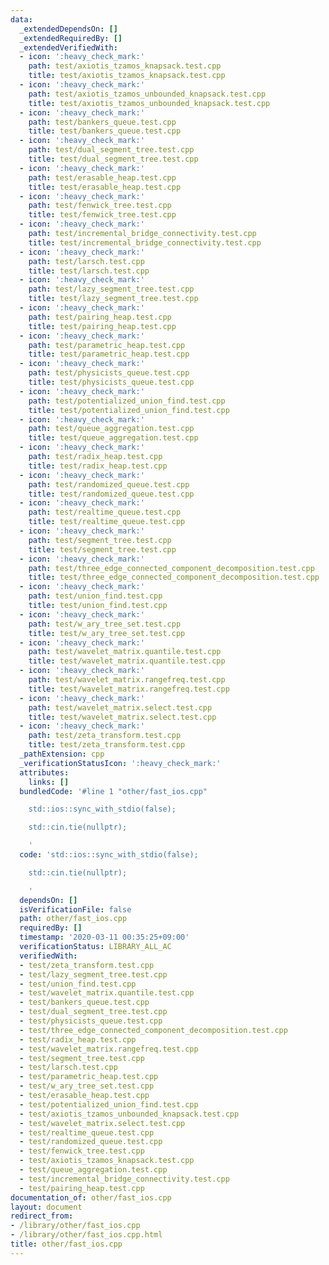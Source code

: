 ```yaml
---
data:
  _extendedDependsOn: []
  _extendedRequiredBy: []
  _extendedVerifiedWith:
  - icon: ':heavy_check_mark:'
    path: test/axiotis_tzamos_knapsack.test.cpp
    title: test/axiotis_tzamos_knapsack.test.cpp
  - icon: ':heavy_check_mark:'
    path: test/axiotis_tzamos_unbounded_knapsack.test.cpp
    title: test/axiotis_tzamos_unbounded_knapsack.test.cpp
  - icon: ':heavy_check_mark:'
    path: test/bankers_queue.test.cpp
    title: test/bankers_queue.test.cpp
  - icon: ':heavy_check_mark:'
    path: test/dual_segment_tree.test.cpp
    title: test/dual_segment_tree.test.cpp
  - icon: ':heavy_check_mark:'
    path: test/erasable_heap.test.cpp
    title: test/erasable_heap.test.cpp
  - icon: ':heavy_check_mark:'
    path: test/fenwick_tree.test.cpp
    title: test/fenwick_tree.test.cpp
  - icon: ':heavy_check_mark:'
    path: test/incremental_bridge_connectivity.test.cpp
    title: test/incremental_bridge_connectivity.test.cpp
  - icon: ':heavy_check_mark:'
    path: test/larsch.test.cpp
    title: test/larsch.test.cpp
  - icon: ':heavy_check_mark:'
    path: test/lazy_segment_tree.test.cpp
    title: test/lazy_segment_tree.test.cpp
  - icon: ':heavy_check_mark:'
    path: test/pairing_heap.test.cpp
    title: test/pairing_heap.test.cpp
  - icon: ':heavy_check_mark:'
    path: test/parametric_heap.test.cpp
    title: test/parametric_heap.test.cpp
  - icon: ':heavy_check_mark:'
    path: test/physicists_queue.test.cpp
    title: test/physicists_queue.test.cpp
  - icon: ':heavy_check_mark:'
    path: test/potentialized_union_find.test.cpp
    title: test/potentialized_union_find.test.cpp
  - icon: ':heavy_check_mark:'
    path: test/queue_aggregation.test.cpp
    title: test/queue_aggregation.test.cpp
  - icon: ':heavy_check_mark:'
    path: test/radix_heap.test.cpp
    title: test/radix_heap.test.cpp
  - icon: ':heavy_check_mark:'
    path: test/randomized_queue.test.cpp
    title: test/randomized_queue.test.cpp
  - icon: ':heavy_check_mark:'
    path: test/realtime_queue.test.cpp
    title: test/realtime_queue.test.cpp
  - icon: ':heavy_check_mark:'
    path: test/segment_tree.test.cpp
    title: test/segment_tree.test.cpp
  - icon: ':heavy_check_mark:'
    path: test/three_edge_connected_component_decomposition.test.cpp
    title: test/three_edge_connected_component_decomposition.test.cpp
  - icon: ':heavy_check_mark:'
    path: test/union_find.test.cpp
    title: test/union_find.test.cpp
  - icon: ':heavy_check_mark:'
    path: test/w_ary_tree_set.test.cpp
    title: test/w_ary_tree_set.test.cpp
  - icon: ':heavy_check_mark:'
    path: test/wavelet_matrix.quantile.test.cpp
    title: test/wavelet_matrix.quantile.test.cpp
  - icon: ':heavy_check_mark:'
    path: test/wavelet_matrix.rangefreq.test.cpp
    title: test/wavelet_matrix.rangefreq.test.cpp
  - icon: ':heavy_check_mark:'
    path: test/wavelet_matrix.select.test.cpp
    title: test/wavelet_matrix.select.test.cpp
  - icon: ':heavy_check_mark:'
    path: test/zeta_transform.test.cpp
    title: test/zeta_transform.test.cpp
  _pathExtension: cpp
  _verificationStatusIcon: ':heavy_check_mark:'
  attributes:
    links: []
  bundledCode: '#line 1 "other/fast_ios.cpp"

    std::ios::sync_with_stdio(false);

    std::cin.tie(nullptr);

    '
  code: 'std::ios::sync_with_stdio(false);

    std::cin.tie(nullptr);

    '
  dependsOn: []
  isVerificationFile: false
  path: other/fast_ios.cpp
  requiredBy: []
  timestamp: '2020-03-11 00:35:25+09:00'
  verificationStatus: LIBRARY_ALL_AC
  verifiedWith:
  - test/zeta_transform.test.cpp
  - test/lazy_segment_tree.test.cpp
  - test/union_find.test.cpp
  - test/wavelet_matrix.quantile.test.cpp
  - test/bankers_queue.test.cpp
  - test/dual_segment_tree.test.cpp
  - test/physicists_queue.test.cpp
  - test/three_edge_connected_component_decomposition.test.cpp
  - test/radix_heap.test.cpp
  - test/wavelet_matrix.rangefreq.test.cpp
  - test/segment_tree.test.cpp
  - test/larsch.test.cpp
  - test/parametric_heap.test.cpp
  - test/w_ary_tree_set.test.cpp
  - test/erasable_heap.test.cpp
  - test/potentialized_union_find.test.cpp
  - test/axiotis_tzamos_unbounded_knapsack.test.cpp
  - test/wavelet_matrix.select.test.cpp
  - test/realtime_queue.test.cpp
  - test/randomized_queue.test.cpp
  - test/fenwick_tree.test.cpp
  - test/axiotis_tzamos_knapsack.test.cpp
  - test/queue_aggregation.test.cpp
  - test/incremental_bridge_connectivity.test.cpp
  - test/pairing_heap.test.cpp
documentation_of: other/fast_ios.cpp
layout: document
redirect_from:
- /library/other/fast_ios.cpp
- /library/other/fast_ios.cpp.html
title: other/fast_ios.cpp
---
```

